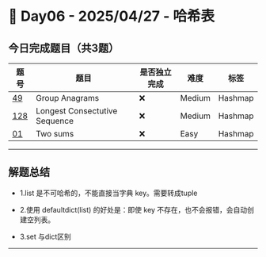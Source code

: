 
# 📅 Day06 - 2025/04/27 - 哈希表

## 今日完成题目（共3题）

| 题号 | 题目 | 是否独立完成 | 难度 | 标签 |
|------|------|----------------|------|------|
| [49](https://leetcode.cn/problems/group-anagrams/description/)| Group Anagrams| ❌  | Medium | Hashmap |
| [128](https://leetcode.cn/problems/longest-consecutive-sequence/description/) | Longest Consectutive Sequence| ❌ | Medium | Hashmap |
| [01](https://leetcode.cn/problems/two-sum/description/) | Two sums | ❌ | Easy | Hashmap |

---

## 解题总结

- 1.list 是不可哈希的，不能直接当字典 key。需要转成tuple

- 2.使用 defaultdict(list) 的好处是：即使 key 不存在，也不会报错，会自动创建空列表。

- 3.set 与dict区别
---


